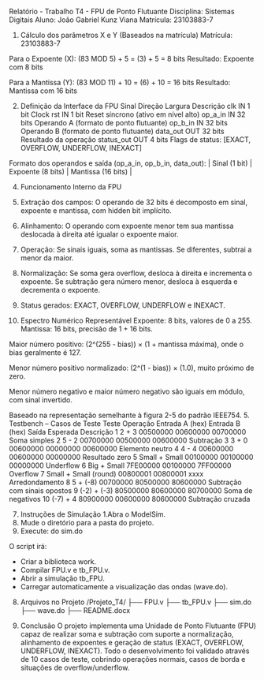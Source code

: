 Relatório - Trabalho T4 - FPU de Ponto Flutuante
Disciplina: Sistemas Digitais
Aluno: João Gabriel Kunz Viana
Matrícula: 23103883-7
1. Cálculo dos parâmetros X e Y (Baseados na matrícula)
Matrícula: 23103883-7

Para o Expoente (X):
(83 MOD 5) + 5 = (3) + 5 = 8 bits
Resultado: Expoente com 8 bits

Para a Mantissa (Y):
(83 MOD 11) + 10 = (6) + 10 = 16 bits
Resultado: Mantissa com 16 bits

2. Definição da Interface da FPU
Sinal	   Direção	   Largura	   Descrição
clk         IN	     1 bit	     Clock
rst	        IN	     1 bit	     Reset síncrono (ativo em nível alto)
op_a_in	    IN	     32 bits	   Operando A (formato de ponto flutuante)
op_b_in	    IN	     32 bits	   Operando B (formato de ponto flutuante)
data_out    OUT	     32 bits	   Resultado da operação
status_out  OUT	     4 bits	     Flags de status: [EXACT, OVERFLOW, UNDERFLOW, INEXACT]

Formato dos operandos e saída (op_a_in, op_b_in, data_out):
| Sinal (1 bit) | Expoente (8 bits) | Mantissa (16 bits) |

4. Funcionamento Interno da FPU
   
1. Extração dos campos:
O operando de 32 bits é decomposto em sinal, expoente e mantissa, com hidden bit implícito.

2. Alinhamento:
O operando com expoente menor tem sua mantissa deslocada à direita até igualar o expoente maior.

3. Operação:
Se sinais iguais, soma as mantissas. Se diferentes, subtrai a menor da maior.

4. Normalização:
Se soma gera overflow, desloca à direita e incrementa o expoente.
Se subtração gera número menor, desloca à esquerda e decrementa o expoente.

5. Status gerados:
EXACT, OVERFLOW, UNDERFLOW e INEXACT.
4. Espectro Numérico Representável
Expoente: 8 bits, valores de 0 a 255.
Mantissa: 16 bits, precisão de 1 + 16 bits.

Maior número positivo:
(2^(255 - bias)) × (1 + mantissa máxima), onde o bias geralmente é 127.

Menor número positivo normalizado:
(2^(1 - bias)) × (1.0), muito próximo de zero.

Menor número negativo e maior número negativo são iguais em módulo, com sinal invertido.

Baseado na representação semelhante à figura 2-5 do padrão IEEE754.
5. Testbench – Casos de Teste
Teste	Operação	             Entrada A (hex)	    Entrada B (hex)	Saída Esperada	Descrição
1    	2 + 3	                 00500000	            00600000	      00700000	      Soma simples
2	    5 - 2	                 00700000	            00500000	      00600000	      Subtração
3	    3 + 0	                 00600000	            00000000	      00600000	      Elemento neutro
4	    4 - 4	                 00600000	            00600000	      00000000	      Resultado zero
5	    Small + Small	         00100000	            00100000	      00000000	      Underflow
6	    Big + Small	           7FE00000	            00100000	      7FF00000	      Overflow
7	    Small + Small (round)	 00800001	            00800001	      xxxx	          Arredondamento
8	    5 + (-8)	             00700000	            80500000	      80600000	      Subtração com sinais opostos
9	    (-2) + (-3)	           80500000	            80600000	      80700000	      Soma de negativos
10	  (-7) + 4	             80900000	            00600000	      80600000	      Subtração cruzada


7. Instruções de Simulação
1.Abra o ModelSim.
2. Mude o diretório para a pasta do projeto.
3. Execute:
do sim.do

O script irá:
- Criar a biblioteca work.
- Compilar FPU.v e tb_FPU.v.
- Abrir a simulação tb_FPU.
- Carregar automaticamente a visualização das ondas (wave.do).
8. Arquivos no Projeto
/Projeto_T4/
├── FPU.v
├── tb_FPU.v
├── sim.do
├── wave.do
├── README.docx

9. Conclusão
O projeto implementa uma Unidade de Ponto Flutuante (FPU) capaz de realizar soma e subtração com suporte  a normalização, alinhamento de expoentes e geração de status (EXACT, OVERFLOW, UNDERFLOW, INEXACT). Todo o desenvolvimento foi validado através de 10 casos de teste, cobrindo operações normais, casos de borda e situações de overflow/underflow.
